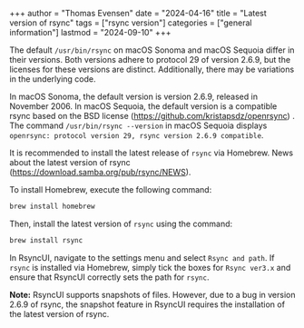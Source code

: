 +++
author = "Thomas Evensen"
date = "2024-04-16"
title =  "Latest version of rsync"
tags = ["rsync version"]
categories = ["general information"]
lastmod = "2024-09-10"
+++

The default `/usr/bin/rsync` on macOS Sonoma and macOS Sequoia differ in their versions. Both versions adhere to protocol 29 of version 2.6.9, but the licenses for these versions are distinct. Additionally, there may be variations in the underlying code.

In macOS Sonoma, the default version is version 2.6.9, released in November 2006. In macOS Sequoia, the default version is a compatible rsync based on the BSD license (https://github.com/kristapsdz/openrsync) . The command `/usr/bin/rsync --version` in macOS Sequoia displays `openrsync: protocol version 29, rsync version 2.6.9 compatible`.

It is recommended to install the latest release of `rsync` via Homebrew.  News about the latest version  of rsync (https://download.samba.org/pub/rsync/NEWS).

To install Homebrew, execute the following command:

```bash
brew install homebrew
```

Then, install the latest version of `rsync` using the command:

```bash
brew install rsync
```

In RsyncUI, navigate to the settings menu and select `Rsync and path`. If `rsync` is installed via Homebrew, simply tick the boxes for `Rsync ver3.x` and ensure that RsyncUI correctly sets the path for `rsync`.

**Note:**
RsyncUI supports snapshots of files. However, due to a bug in version 2.6.9 of rsync, the snapshot feature in RsyncUI requires the installation of the latest version of rsync.
